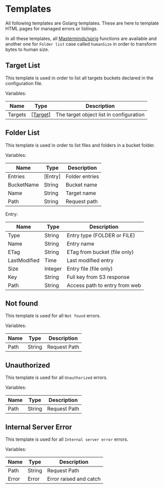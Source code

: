 # Templates

All following templates are Golang templates. These are here to template HTML pages for managed errors or listings.

In all these templates, all [Masterminds/sprig](https://github.com/Masterminds/sprig) functions are available and another one for `Folder list` case called `humanSize` in order to transform bytes to human size.

## Target List

This template is used in order to list all targets buckets declared in the configuration file.

Variables:

| Name    | Type                                 | Description                             |
| ------- | ------------------------------------ | --------------------------------------- |
| Targets | [[Target]](configuration.md#Targets) | The target object list in configuration |

## Folder List

This template is used in order to list files and folders in a bucket folder.

Variables:

| Name       | Type    | Description    |
| ---------- | ------- | -------------- |
| Entries    | [Entry] | Folder entries |
| BucketName | String  | Bucket name    |
| Name       | String  | Target name    |
| Path       | String  | Request path   |

Entry:

| Name         | Type    | Description                   |
| ------------ | ------- | ----------------------------- |
| Type         | String  | Entry type (FOLDER or FILE)   |
| Name         | String  | Entry name                    |
| ETag         | String  | ETag from bucket (file only)  |
| LastModified | Time    | Last modified entry           |
| Size         | Integer | Entry file (file only)        |
| Key          | String  | Full key from S3 response     |
| Path         | String  | Access path to entry from web |

## Not found

This template is used for all `Not found` errors.

Variables:

| Name | Type   | Description  |
| ---- | ------ | ------------ |
| Path | String | Request Path |

## Unauthorized

This template is used for all `Unauthorized` errors.

Variables:

| Name | Type   | Description  |
| ---- | ------ | ------------ |
| Path | String | Request Path |

## Internal Server Error

This template is used for all `Internal server error` errors.

Variables:

| Name  | Type   | Description            |
| ----- | ------ | ---------------------- |
| Path  | String | Request Path           |
| Error | Error  | Error raised and catch |
